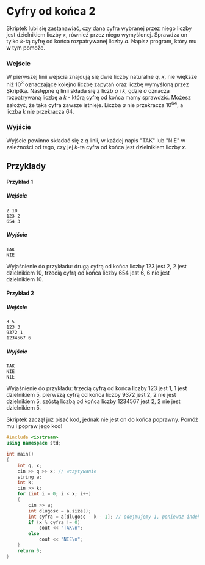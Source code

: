 # Cyfry od końca 2

Skriptek lubi się zastanawiać, czy dana cyfra wybranej przez niego liczby jest dzielnikiem liczby $x$, również przez niego wymyślonej. Sprawdza on tylko $k$-tą cyfrę od końca rozpatrywanej liczby $a$. Napisz program, który mu w tym pomoże.

### Wejście

W pierwszej linii wejścia znajdują się dwie liczby naturalne $q$, $x$, nie większe niż $10^3$ oznaczające kolejno liczbę zapytań oraz liczbę wymyśloną przez Skriptka. Następne $q$ linii składa się z liczb $a$ i $k$, gdzie $a$ oznacza rozpatrywaną liczbę a $k$ - którą cyfrę od końca mamy sprawdzić. Możesz założyć, że taka cyfra zawsze istnieje. Liczba $a$ nie przekracza $10^{64}$, a liczba $k$ nie przekracza $64$.

### Wyjście

Wyjście powinno składać się z $q$ linii, w każdej napis "TAK" lub "NIE" w zależności od tego, czy jej $k$-ta cyfra od końca jest dzielnikiem liczby $x$.

## Przykłady

#### Przykład 1

##### Wejście

```
2 10
123 2
654 3
```

##### Wyjście

```
TAK
NIE
```
Wyjaśnienie do przykładu: drugą cyfrą od końca liczby 123 jest 2, 2 jest dzielnikiem 10, trzecią cyfrą od końca liczby 654 jest 6, 6 nie jest dzielnikiem 10.

#### Przykład 2

##### Wejście

```
3 5
123 3
9372 1
1234567 6
```

##### Wyjście

```
TAK
NIE
NIE
```

Wyjaśnienie do przykładu: trzecią cyfrą od końca liczby 123 jest 1, 1 jest dzielnikiem 5, pierwszą cyfrą od końca liczby 9372 jest 2, 2 nie jest dzielnikiem 5, szóstą liczbą od końca liczby 1234567 jest 2, 2 nie jest dzielnikiem 5.

Skriptek zaczął już pisać kod, jednak nie jest on do końca poprawny. Pomóż mu i popraw jego kod!

```cpp
#include <iostream>
using namespace std;

int main()
{
	int q, x;
	cin >> q >> x; // wczytywanie
	string a;
	int k;
	cin >> k;
	for (int i = 0; i < x; i++)
	{
		cin >> a;
		int dlugosc = a.size();
		int cyfra = a[dlugosc - k - 1]; // odejmujemy 1, poniewaz indeksujemy od 0
		if (x % cyfra != 0)
			cout << "TAK\n";
		else
			cout << "NIE\n";
	}
	return 0;
}
```